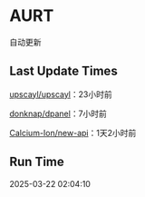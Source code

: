 # AURT

自动更新


## Last Update Times

[upscayl/upscayl](https://github.com/upscayl/upscayl)：23小时前

[donknap/dpanel](https://github.com/donknap/dpanel)：7小时前

[Calcium-Ion/new-api](https://github.com/Calcium-Ion/new-api)：1天2小时前


## Run Time
2025-03-22 02:04:10
